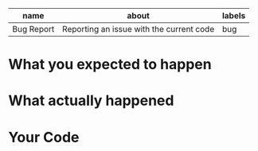 **name** | **about** | **labels**
--- | --- | ---
Bug Report | Reporting an issue with the current code | bug

# What you expected to happen

# What actually happened

# Your Code
